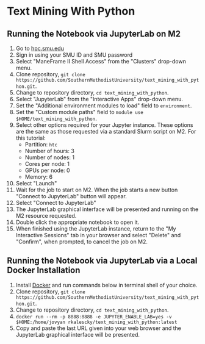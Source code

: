 # Text Mining With Python

## Running the Notebook via JupyterLab on M2

1.  Go to [hpc.smu.edu](https://hpc.smu.edu/)
2.  Sign in using your SMU ID and SMU password
3.  Select "ManeFrame II Shell Access" from the "Clusters" drop-down menu.
4.  Clone repository, `git clone https://github.com/SouthernMethodistUniversity/text_mining_with_python.git`.
5.  Change to repository directory, `cd text_mining_with_python`.
6.  Select "JupyterLab" from the "Interactive Apps" drop-down menu.
7. Set the "Additional environment modules to load" field to `environment`.
8. Set the "Custom module paths" field to `module use $HOME/text_mining_with_python`.
9. Select other options required for your Jupyter instance. These options are the
    same as those requested via a standard Slurm script on M2. For this tutorial:
    - Partition: `htc`
    - Number of hours: 3
    - Number of nodes: 1
    - Cores per node: 1
    - GPUs per node: 0
    - Memory: 6
10. Select "Launch"
11. Wait for the job to start on M2. When the job starts a new button "Connect
    to JupyterLab" button will appear.
12. Select "Connect to JupyterLab"
13. The JupyterLab graphical interface will be presented and running on the M2
    resource requested.
14. Double click the appropriate notebook to open it.
15. When finished using the JupyterLab instance, return to the "My
    Interactive Sessions" tab in your browser and select "Delete" and "Confirm",
    when prompted, to cancel the job on M2.

## Running the Notebook via JupyterLab via a Local Docker Installation

1. Install [Docker](https://docs.docker.com/get-docker/) and run commands below in terminal shell of your choice.
1. Clone repository, `git clone https://github.com/SouthernMethodistUniversity/text_mining_with_python.git`.
2. Change to repository directory, `cd text_mining_with_python`.
3. `docker run --rm -p 8888:8888 -e JUPYTER_ENABLE_LAB=yes -v $HOME:/home/jovyan rkalescky/text_mining_with_python:latest`
4. Copy and paste the last URL given into your web browser and the JupyterLab graphical interface will be presented.

